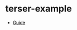 # terser-example

- [Guide](https://2woongjae.notion.site/terser-example-d3fc46c2806d4602be420928c993e4c0)

